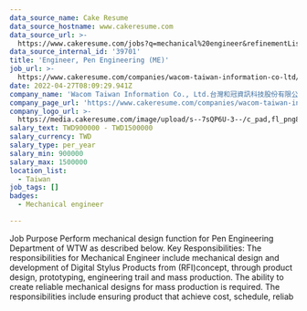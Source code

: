 ```yaml
---
data_source_name: Cake Resume
data_source_hostname: www.cakeresume.com
data_source_url: >-
  https://www.cakeresume.com/jobs?q=mechanical%20engineer&refinementList%5Blang_name%5D%5B0%5D=English&refinementList%5Bsalary_type%5D=per_year&range%5Bsalary_range%5D%5Bmin%5D=1000000&page=3
data_source_internal_id: '39701'
title: 'Engineer, Pen Engineering (ME)'
job_url: >-
  https://www.cakeresume.com/companies/wacom-taiwan-information-co-ltd/jobs/senior-engineer-pen-engineering-me
date: 2022-04-27T08:09:29.941Z
company_name: 'Wacom Taiwan Information Co., Ltd.台灣和冠資訊科技股份有限公司'
company_page_url: 'https://www.cakeresume.com/companies/wacom-taiwan-information-co-ltd'
company_logo_url: >-
  https://media.cakeresume.com/image/upload/s--7sQP6U-3--/c_pad,fl_png8,h_200,w_200/v1651221446/jcxe5g3x6kfdqck4upxi.png
salary_text: TWD900000 - TWD1500000
salary_currency: TWD
salary_type: per_year
salary_min: 900000
salary_max: 1500000
location_list:
  - Taiwan
job_tags: []
badges:
  - Mechanical engineer

---
```


Job Purpose Perform mechanical design function for Pen Engineering Department of WTW as described below. Key Responsibilities: The responsibilities for Mechanical Engineer include mechanical design and development of Digital Stylus Products from (RFI)concept, through product design, prototyping, engineering trail and mass production. The ability to create reliable mechanical designs for mass production is required. The responsibilities include ensuring product that achieve cost, schedule, reliab